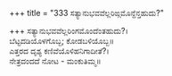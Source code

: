 +++
title = "333 ಸತ್ಯಾನುಭವವೆಲ್ಲರಿಙ್ಗಮೊನ್ದೆನ್ತಹುದು?"

+++
ಸತ್ಯಾನುಭವವೆಲ್ಲರಿಂಗಮೊಂದೆಂತಹುದು?।  
ಬೆಟ್ಟದಡಿಯೊಳಗೊಬ್ಬ; ಕೋಡಬಳಿಯೊಬ್ಬ॥  
ಎತ್ತರದ ದೃಶ್ಯ ಕಣಿವೆಯೊಳಿಹನಿಗಾದೀತೆ?।  
ನೇತ್ರದಂದದೆ ನೋಟ - ಮಂಕುತಿಮ್ಮ॥  
